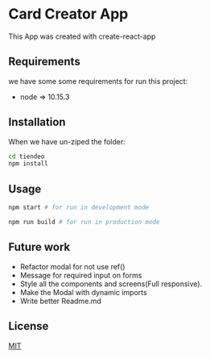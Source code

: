 # Card Creator App

This App was created with create-react-app

## Requirements

we have some some requirements for run this project:

- node => 10.15.3

## Installation

When we have un-ziped the folder:

```bash
cd tiendeo
npm install
```

## Usage

```python
npm start # for run in development mode

npm run build # for run in production mode

```

## Future work

- Refactor modal for not use ref()
- Message for required input on forms
- Style all the components and screens(Full responsive).
- Make the Modal with dynamic imports 
- Write better Readme.md


## License
[MIT](https://choosealicense.com/licenses/mit/)
